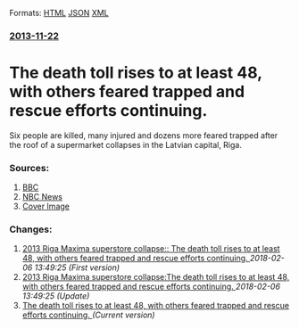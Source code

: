 
Formats: [HTML](/news/2013/11/22/the-death-toll-rises-to-at-least-48-with-others-feared-trapped-and-rescue-efforts-continuing.html)  [JSON](/news/2013/11/22/the-death-toll-rises-to-at-least-48-with-others-feared-trapped-and-rescue-efforts-continuing.json)  [XML](/news/2013/11/22/the-death-toll-rises-to-at-least-48-with-others-feared-trapped-and-rescue-efforts-continuing.xml)  

### [2013-11-22](/news/2013/11/22/index.md)

##### 
# The death toll rises to at least 48, with others feared trapped and rescue efforts continuing. 

Six people are killed, many injured and dozens more feared trapped after the roof of a supermarket collapses in the Latvian capital, Riga.


### Sources:

1. [BBC](http://www.bbc.co.uk/news/world-europe-25044427)
2. [NBC News](http://worldnews.nbcnews.com/_news/2013/11/22/21574610-latvian-supermarket-collapse-death-toll-rises-to-48-including-3-firemen?lite)
2. [Cover Image](http://ichef-1.bbci.co.uk/news/1024/media/images/71271000/jpg/_71271417_71271416.jpg)

### Changes:

1. [2013 Riga Maxima superstore collapse:: The death toll rises to at least 48, with others feared trapped and rescue efforts continuing. ](/news/2013/11/22/2013-riga-maxima-superstore-collapse-the-death-toll-rises-to-at-least-48-with-others-feared-trapped-and-rescue-efforts-continuing.md) _2018-02-06 13:49:25 (First version)_
2. [2013 Riga Maxima superstore collapse:The death toll rises to at least 48, with others feared trapped and rescue efforts continuing. ](/news/2013/11/22/2013-riga-maxima-superstore-collapse-pthe-death-toll-rises-to-at-least-48-with-others-feared-trapped-and-rescue-efforts-continuing.md) _2018-02-06 13:49:25 (Update)_
2. [The death toll rises to at least 48, with others feared trapped and rescue efforts continuing. ](/news/2013/11/22/the-death-toll-rises-to-at-least-48-with-others-feared-trapped-and-rescue-efforts-continuing.md) _(Current version)_
